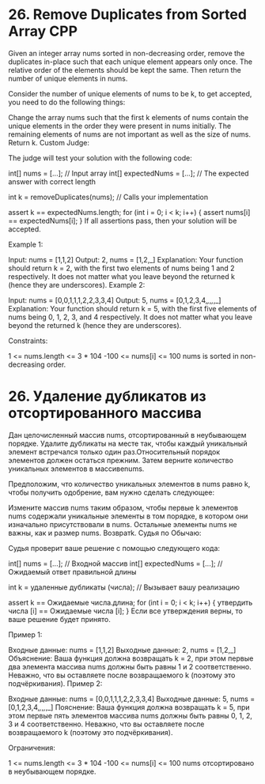 # 26. Remove Duplicates from Sorted Array CPP

Given an integer array nums sorted in non-decreasing order, remove the duplicates in-place such that each unique element appears only once. The relative order of the elements should be kept the same. Then return the number of unique elements in nums.

Consider the number of unique elements of nums to be k, to get accepted, you need to do the following things:

Change the array nums such that the first k elements of nums contain the unique elements in the order they were present in nums initially. The remaining elements of nums are not important as well as the size of nums.
Return k.
Custom Judge:

The judge will test your solution with the following code:

int[] nums = [...]; // Input array
int[] expectedNums = [...]; // The expected answer with correct length

int k = removeDuplicates(nums); // Calls your implementation

assert k == expectedNums.length;
for (int i = 0; i < k; i++) {
    assert nums[i] == expectedNums[i];
}
If all assertions pass, then your solution will be accepted.
 

Example 1:

Input: nums = [1,1,2]
Output: 2, nums = [1,2,_]
Explanation: Your function should return k = 2, with the first two elements of nums being 1 and 2 respectively.
It does not matter what you leave beyond the returned k (hence they are underscores).
Example 2:

Input: nums = [0,0,1,1,1,2,2,3,3,4]
Output: 5, nums = [0,1,2,3,4,_,_,_,_,_]
Explanation: Your function should return k = 5, with the first five elements of nums being 0, 1, 2, 3, and 4 respectively.
It does not matter what you leave beyond the returned k (hence they are underscores).
 

Constraints:

1 <= nums.length <= 3 * 104
-100 <= nums[i] <= 100
nums is sorted in non-decreasing order.

# 26. Удаление дубликатов из отсортированного массива

Дан целочисленный массив nums, отсортированный в неубывающем порядке. Удалите дубликаты на месте так, чтобы каждый уникальный элемент встречался только один раз.Относительный порядок элементов должен остаться прежним. Затем верните количество уникальных элементов в массивеnums.

Предположим, что количество уникальных элементов в nums равно k, чтобы получить одобрение, вам нужно сделать следующее:

Измените массив nums таким образом, чтобы первые k элементов nums содержали уникальные элементы в том порядке, в котором они изначально присутствовали в nums. Остальные элементы nums не важны, как и размер nums.
Возвратk.
Судья по Обычаю:

Судья проверит ваше решение с помощью следующего кода:

int[] nums = [...]; // Входной массив 
int[] expectedNums = [...]; // Ожидаемый ответ правильной длины

int k = удаленные дубликаты (числа); // Вызывает вашу реализацию

assert k == Ожидаемые числа.длина; 
for (int i = 0; i < k; i++) {
 утвердить числа [i] == Ожидаемые числа [i]; 
}
Если все утверждения верны, то ваше решение будет принято.

 

Пример 1:

Входные данные: nums = [1,1,2]
Выходные данные: 2, nums = [1,2,_]
Объяснение: Ваша функция должна возвращать k = 2, при этом первые два элемента массива nums должны быть равны 1 и 2 соответственно.
 Неважно, что вы оставляете после возвращаемого k (поэтому это подчёркивания).
Пример 2:

Входные данные: nums = [0,0,1,1,1,2,2,3,3,4]
Выходные данные: 5, nums = [0,1,2,3,4,_,_,_,_,_]
Пояснение: Ваша функция должна возвращать k = 5, при этом первые пять элементов массива nums должны быть равны 0, 1, 2, 3 и 4 соответственно.
 Неважно, что вы оставляете после возвращаемого k (поэтому это подчёркивания).
 

Ограничения:

1 <= nums.length <= 3 * 104
-100 <= nums[i] <= 100
nums отсортировано в неубывающем порядке.
